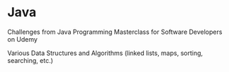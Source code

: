# Java
Challenges from Java Programming Masterclass for Software Developers on Udemy

Various Data Structures and Algorithms (linked lists, maps, sorting, searching, etc.)
